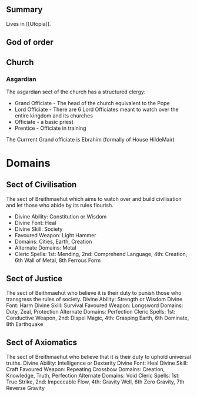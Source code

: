 ## Summary
Lives in [[Utopia]]. 
## God of order

## Church
### Asgardian
The asgardian sect of the church has a structured clergy:
- Grand Officiate - The head of the church equivalent to the Pope
- Lord Officiate - There are 6 Lord Officiates meant to watch over the entire kingdom and its churches 
- Officiate - a basic priest
- Prentice - Officiate in training

The Currrent Grand officiate is Ebrahim (formally of House HildeMair)

# Domains

## Sect of Civilisation
The sect of Breithmaehut which aims to watch over and build civilisation and let those who abide by its rules flourish. 
- Divine Ability: Constitution or Wisdom 
- Divine Font: Heal 
- Divine Skill: Society 
- Favoured Weapon: Light Hammer 
- Domains: Cities, Earth, Creation 
- Alternate Domains: Metal 
- Cleric Spells: 1st: Mending, 2nd: Comprehend Language, 4th: Creation, 6th Wall of Metal, 8th Ferrous Form 

## Sect of Justice 
The sect of Beithmaehut who believe it is their duty to punish those who transgress the rules of society. Divine Ability: Strength or Wisdom Divine Font: Harm Divine Skill: Survival Favoured Weapon: Longsword Domains: Duty, Zeal, Protection Alternate Domains: Perfection Cleric Spells: 1st: Conductive Weapon, 2nd: Dispel Magic, 4th: Grasping Earth, 6th Dominate, 8th Earthquake 

## Sect of Axiomatics 
The sect of Breithmaehut who believe that it is their duty to uphold universal truths. Divine Ability: Intelligence or Dexterity Divine Font: Heal Divine Skill: Craft Favoured Weapon: Repeating Crossbow Domains: Creation, Knowledge, Truth, Perfection Alternate Domains: Void Cleric Spells: 1st: True Strike, 2nd: Impeccable Flow, 4th: Gravity Well, 6th Zero Gravity, 7th Reverse Gravity